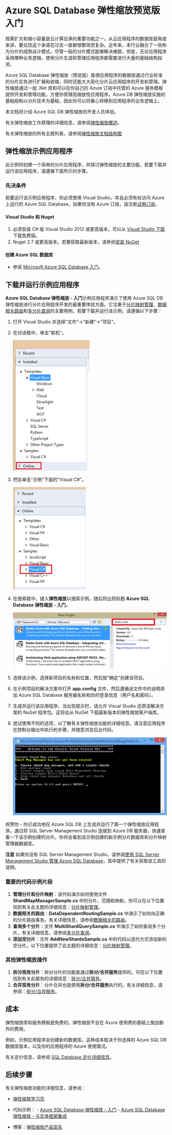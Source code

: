 <properties title="Get Started with  Azure SQL Database Elastic Scale" pageTitle="Azure SQL Database 弹性缩放入门" description="大致介绍 Azure SQL Database 的弹性缩放功能，包括易于使用的示例应用程序。" metaKeywords="sharding scaling, Azure SQL DB sharding, elastic scale" services="sql-database" documentationCenter="" manager="jhubbard" authors="sidneyh@microsoft.com"/>

# Azure SQL Database 弹性缩放预览版入门

按需扩大和缩小容量是云计算应承的重要功能之一。从云应用程序的数据库层角度来讲，要兑现这个承诺在过去一直都很繁琐而复杂。近年来，本行业融合了一些称为分片的成熟设计模式。尽管一般的分片模式能够解决难题，但是，无论应用程序采用哪种业务逻辑，使用分片生成和管理应用程序都需要进行大量的基础结构投资。 

Azure SQL Database 弹性缩放（预览版）能使应用程序的数据层通过行业标准的分片实务进行扩展和收缩，同时还能大大简化分片云应用程序的开发和管理。弹性缩放通过一组 .Net 库和可以在你自己的 Azure 订阅中托管的 Azure 服务模板提供开发和管理功能，方便你管理高缩放性应用程序。Azure DB 弹性缩放实施的基础结构以分片技术为基础，因此你可以将重心转移到应用程序的业务逻辑上。 

本文档将介绍 Azure SQL DB 弹性缩放的开发人员体验。 

有关弹性缩放工作原理的详细信息，请参阅[弹性缩放概述](/zh-cn/documentation/articles/sql-database-elastic-scale-introduction/)。

有关弹性缩放的所有主题列表，请参阅[弹性缩放文档结构图](/zh-cn/documentation/articles/sql-database-elastic-scale-documentation-map/)

## 弹性缩放示例应用程序

此示例将创建一个简单的分片应用程序，并探讨弹性缩放的主要功能。若要下载并运行该应用程序，请遵循下面所示的步骤。 

### 先决条件
若要运行该示例应用程序，你必须使用 Visual Studio，并且必须有权访问 Azure 上运行的 Azure SQL Database。如果你没有 Azure 订阅，请注册[试用订阅](/pricing/1rmb-trial/)。
#### Visual Studio 和 Nuget

1. 必须安装 C# 版 Visual Studio 2012 或更高版本。可以从 [Visual Studio 下载](http://www.visualstudio.com/zh-cn/downloads/download-visual-studio-vs.aspx)下载免费版。
2. Nuget 2.7 或更高版本。若要获取最新版本，请参阅[安装 NuGet](http://docs.nuget.org/docs/start-here/installing-nuget)
#### 创建 Azure SQL 数据库

* 参阅 [Microsoft Azure SQL Database 入门](/zh-cn/documentation/articles/sql-database-get-started/)。

## 下载并运行示例应用程序
**Azure SQL Database 弹性缩放 - 入门**示例应用程序演示了使用 Azure SQL DB 弹性缩放进行分片应用程序开发的最重要体验方面。它注重于[分片映射管理](/zh-cn/documentation/articles/sql-database-elastic-scale-shard-map-management/)、[数据相关路由](/zh-cn/documentation/articles/sql-database-elastic-scale-data-dependent-routing/)和[多分片查询](/zh-cn/documentation/articles/sql-database-elastic-scale-multishard-querying/)的主要用例。若要下载并运行该示例，请遵循以下步骤： 

1. 打开 Visual Studio 并选择"文件"->"新建"->"项目"。
2. 在对话框中，单击"联机"。

    ![New Project>Online][2]
3. 然后单击"示例"下面的"Visual C#"。

    ![Click Visual C#][3]
4. 在搜索框中，键入**弹性缩放**以搜索示例。随后将出现标题 **Azure SQL Database 弹性缩放 - 入门**。

    ![Search Box][1]
 
5. 选择该示例，选择新项目的名称和位置，然后按"确定"创建该项目。
6. 在示例项目的解决方案中打开 **app.config** 文件，然后遵循该文件中的说明添加 Azure SQL Database 服务器名称和你的登录信息（用户名和密码）。
7. 生成并运行该应用程序。当出现提示时，请允许 Visual Studio 还原该解决方案的 NuGet 程序包。这将会从 NuGet 下载最新版本的弹性缩放客户端库。
8. 尝试使用不同的选项，以了解有关弹性缩放功能的详细信息。请注意应用程序在控制台输出中执行的步骤，并随意浏览后台代码。

    ![progress][4]

祝贺你 - 你已成功地在 Azure SQL DB 上生成并运行了第一个弹性缩放应用程序。通过将 SQL Server Management Studio 连接到 Azure DB 服务器，快速查看一下该示例创建的分片。你将会看到该示例创建的新示例分片数据库和分片映射管理器数据库。

**注意**   如果你没有 SQL Server Management Studio，请参阅[使用 SQL Server Management Studio 管理 Azure SQL Database](/zh-cn/documentation/articles/documentation/articles/sql-database-manage-azure-ssms/)，其中提供了有关获取该工具的说明。

### 重要的代码示例片段

1. **管理分片和分片映射**：该代码演示如何使用文件 **ShardMapManagerSample.cs** 中的分片、范围和映射。你可以在以下位置找到有关此主题的详细信息：[分片映射管理](/zh-cn/documentation/articles/sql-database-elastic-scale-shard-map-management/)。  
2. **数据相关的路由**：**DataDependentRoutingSample.cs** 中演示了如何向正确的分片路由事务。有关详细信息，请参阅[数据相关的路由](/zh-cn/documentation/articles/sql-database-elastic-scale-data-dependent-routing/)。 
3. **查询多个分片**：文件 **MultiShardQuerySample.cs** 中演示了如何查询多个分片。有关详细信息，请参阅[多分片查询](/zh-cn/documentation/articles/sql-database-elastic-scale-multishard-querying/)。
4. **添加空分片**：文件 **AddNewShardsSample.cs** 中的代码以迭代方式添加新的空分片。以下位置提供了此主题的详细信息：[分片映射管理](/zh-cn/documentation/articles/sql-database-elastic-scale-shard-map-management/)。

### 其他弹性缩放操作

1. **拆分现有分片**：拆分分片的功能是通过**拆分/合并服务**提供的。可在以下位置找到有关此服务的详细信息：[拆分/合并服务](/zh-cn/documentation/articles/sql-database-elastic-scale-overview-split-and-merge/)。
2. **合并现有分片**：分片合并也是使用**拆分/合并服务**执行的。有关详细信息，请参阅：[拆分/合并服务](/zh-cn/documentation/articles/sql-database-elastic-scale-overview-split-and-merge/)。   


## 成本

弹性缩放库和服务模板是免费的。弹性缩放不会在 Azure 使用费的基础上施加额外的费用。 

例如，示例应用程序会创建新的数据库。这种成本取决于你选择的 Azure SQL DB 数据库版本，以及你的应用程序的 Azure 使用情况。

有关定价信息，请参阅 [SQL Database 定价详细信息](/pricing/details/sql-database/)。

## 后续步骤
有关弹性缩放功能的详细信息，请参阅：

* [弹性缩放学习页](/zh-cn/documentation/articles/sql-database-elastic-scale-documentation-map/)
-    代码示例： 
    -    [Azure SQL Database 弹性缩放 - 入门](http://code.msdn.microsoft.com/Elastic-Scale-with-Azure-a80d8dc6?SRC=VSIDE)
    -    [Azure SQL Database 弹性缩放 - 与实体框架集成](http://code.msdn.microsoft.com/Elastic-Scale-with-Azure-bae904ba?SRC=VSIDE)

-    博客：[弹性缩放产品宣告](http://go.microsoft.com/?linkid=9862608)



<!--Anchors-->
[弹性缩放示例应用程序]: #The-Elastic-Scale-Sample-Application
[下载并运行示例应用程序]: #Download-and-Run-the-Sample-App
[成本]: #Cost
[后续步骤]: #next-steps

<!--Image references-->
[1]: ./media/sql-database-elastic-scale-get-started/newProject.png
[2]: ./media/sql-database-elastic-scale-get-started/click-online.png
[3]: ./media/sql-database-elastic-scale-get-started/click-CSharp.png
[4]: ./media/sql-database-elastic-scale-get-started/output2.png

<!--HONumber=55-->